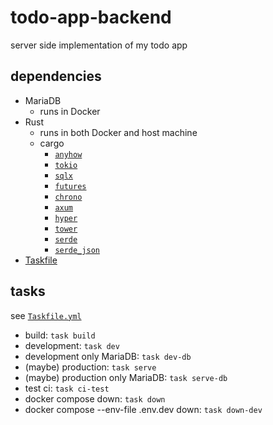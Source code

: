 # todo-app-backend

server side implementation of my todo app

## dependencies

- MariaDB
    - runs in Docker
- Rust
    - runs in both Docker and host machine
    - cargo
        - [`anyhow`](https://docs.rs/anyhow/latest/anyhow/)
        - [`tokio`](https://docs.rs/tokio/latest/tokio/)
        - [`sqlx`](https://docs.rs/sqlx/latest/sqlx/)
        - [`futures`](https://docs.rs/futures/latest/futures/)
        - [`chrono`](https://docs.rs/chrono/latest/chrono/)
        - [`axum`](https://docs.rs/axum/latest/axum/)
        - [`hyper`](https://docs.rs/hyper/latest/hyper/)
        - [`tower`](https://docs.rs/tower/latest/tower/)
        - [`serde`](https://docs.rs/serde/latest/serde/)
        - [`serde_json`](https://docs.rs/serde_json/latest/serde_json/)
- [Taskfile](https://taskfile.dev/)

## tasks

see [`Taskfile.yml`](https://github.com/H1rono/todo-app-backend/blob/main/Taskfile.yml)

- build: `task build`
- development: `task dev`
- development only MariaDB: `task dev-db`
- (maybe) production: `task serve`
- (maybe) production only MariaDB: `task serve-db`
- test ci: `task ci-test`
- docker compose down: `task down`
- docker compose --env-file .env.dev down: `task down-dev`
